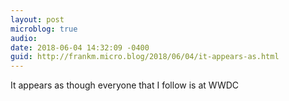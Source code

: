 ```yaml
---
layout: post
microblog: true
audio: 
date: 2018-06-04 14:32:09 -0400
guid: http://frankm.micro.blog/2018/06/04/it-appears-as.html
---
```

It appears as though everyone that I follow is at WWDC
